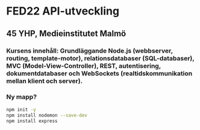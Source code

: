 # FED22 API-utveckling

## 45 YHP, Medieinstitutet Malmö

### Kursens innehåll: Grundläggande Node.js (webbserver, routing, template-motor), relationsdatabaser (SQL-databaser), MVC (Model-View-Controller), REST, autentisering, dokumentdatabaser och WebSockets (realtidskommunikation mellan klient och server).

### Ny mapp?

```zsh
npm init -y
npm install nodemon --save-dev
npm install express
```
